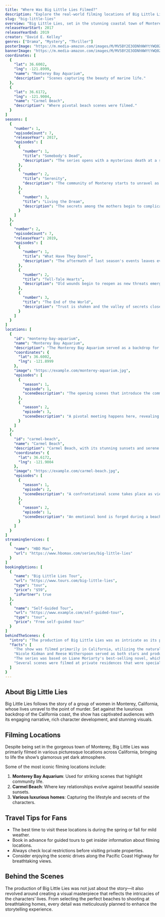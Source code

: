 ```yaml
---
title: "Where Was Big Little Lies Filmed?"
description: "Explore the real-world filming locations of Big Little Lies, from Monterey to Malibu."
slug: "big-little-lies"
overview: "Big Little Lies, set in the stunning coastal town of Monterey, has captivated audiences with its intricate storytelling and powerful performances. Despite being set in this picturesque location, the series was primarily filmed in various breathtaking spots across California."
releaseYearStart: 2017
releaseYearEnd: 2019
creator: "David E. Kelley"
genres: ["Drama", "Mystery", "Thriller"]
posterImage: "https://m.media-amazon.com/images/M/MV5BY2E3ODNhNWYtYWQ0ZS00ZjdlLTg5NjItMzYwMTlkN2I3YTFjXkEyXkFqcGc@._V1_SX300.jpg"
bannerImage: "https://m.media-amazon.com/images/M/MV5BY2E3ODNhNWYtYWQ0ZS00ZjdlLTg5NjItMzYwMTlkN2I3YTFjXkEyXkFqcGc@._V1_SX300.jpg"
coordinates: [
  { 
    "lat": 36.6002, 
    "lng": -121.8999, 
    "name": "Monterey Bay Aquarium", 
    "description": "Scenes capturing the beauty of marine life."
  },
  { 
    "lat": 36.6172, 
    "lng": -121.9004, 
    "name": "Carmel Beach", 
    "description": "Where pivotal beach scenes were filmed."
  }
]
seasons: [
  {
    "number": 1,
    "episodeCount": 7,
    "releaseYear": 2017,
    "episodes": [
      {
        "number": 1,
        "title": "Somebody's Dead",
        "description": "The series opens with a mysterious death at a school trivia night."
      },
      {
        "number": 2,
        "title": "Serenity",
        "description": "The community of Monterey starts to unravel as secrets are revealed."
      },
      {
        "number": 3,
        "title": "Living the Dream",
        "description": "The secrets among the mothers begin to complicate their lives."
      }
    ]
  },
  {
    "number": 2,
    "episodeCount": 7,
    "releaseYear": 2019,
    "episodes": [
      {
        "number": 1,
        "title": "What Have They Done?",
        "description": "The aftermath of last season's events leaves everyone reeling."
      },
      {
        "number": 2,
        "title": "Tell-Tale Hearts",
        "description": "Old wounds begin to reopen as new threats emerge."
      },
      {
        "number": 3,
        "title": "The End of the World",
        "description": "Trust is shaken and the valley of secrets closes in."
      }
    ]
  }
]
locations: [
  {
    "id": "monterey-bay-aquarium",
    "name": "Monterey Bay Aquarium",
    "description": "The Monterey Bay Aquarium served as a backdrop for several vibrant scenes showcasing marine life. The aquarium's stunning architecture and mesmerizing exhibits made it an ideal filming location.",
    "coordinates": {
      "lat": 36.6002,
      "lng": -121.8999
    },
    "image": "https://example.com/monterey-aquarium.jpg",
    "episodes": [
      {
        "season": 1,
        "episode": 1,
        "sceneDescription": "The opening scenes that introduce the community's grandeur."
      },
      {
        "season": 2,
        "episode": 3,
        "sceneDescription": "A pivotal meeting happens here, revealing major character conflicts."
      }
    ]
  },
  {
    "id": "carmel-beach",
    "name": "Carmel Beach",
    "description": "Carmel Beach, with its stunning sunsets and serene atmosphere, was used for key beach scenes. This location offers breathtaking views and was the setting for emotional moments between the characters.",
    "coordinates": {
      "lat": 36.6172,
      "lng": -121.9004
    },
    "image": "https://example.com/carmel-beach.jpg",
    "episodes": [
      {
        "season": 1,
        "episode": 2,
        "sceneDescription": "A confrontational scene takes place as views of the beach enhance the tension."
      },
      {
        "season": 2,
        "episode": 1,
        "sceneDescription": "An emotional bond is forged during a beach walk."
      }
    ]
  }
]
streamingServices: [
  {
    "name": "HBO Max",
    "url": "https://www.hbomax.com/series/big-little-lies"
  }
]
bookingOptions: [
  {
    "name": "Big Little Lies Tour",
    "url": "https://www.tours.com/big-little-lies",
    "type": "tour",
    "price": "$59",
    "isPartner": true
  },
  {
    "name": "Self-Guided Tour",
    "url": "https://www.example.com/self-guided-tour",
    "type": "tour",
    "price": "Free self-guided tour"
  }
]
behindTheScenes: {
  "intro": "The production of Big Little Lies was as intricate as its plot. From casting decisions to location choices, here’s a closer look at the filming.",
  "facts": [
    "The show was filmed primarily in California, utilizing the natural beauty of the coast.",
    "Nicole Kidman and Reese Witherspoon served as both stars and producers, bringing unique perspectives to the show.",
    "The series was based on Liane Moriarty's best-selling novel, which inspired stunning visual storytelling.",
    "Several scenes were filmed at private residences that were specially selected for their aesthetic appeal."
  ]
}
---
```


## About Big Little Lies

Big Little Lies follows the story of a group of women in Monterey, California, whose lives unravel to the point of murder. Set against the luxurious backdrop of the California coast, the show has captivated audiences with its engaging narrative, rich character development, and stunning visuals.

## Filming Locations

Despite being set in the gorgeous town of Monterey, Big Little Lies was primarily filmed in various picturesque locations across California, bringing to life the show’s glamorous yet dark atmosphere.

Some of the most iconic filming locations include:

1. **Monterey Bay Aquarium**: Used for striking scenes that highlight community life.
2. **Carmel Beach**: Where key relationships evolve against beautiful seaside sunsets.
3. **Various luxurious homes**: Capturing the lifestyle and secrets of the characters.

## Travel Tips for Fans

- The best time to visit these locations is during the spring or fall for mild weather.
- Book in advance for guided tours to get insider information about filming locations.
- Always check local restrictions before visiting private properties.
- Consider enjoying the scenic drives along the Pacific Coast Highway for breathtaking views.

## Behind the Scenes

The production of Big Little Lies was not just about the story—it also revolved around creating a visual masterpiece that reflects the intricacies of the characters’ lives. From selecting the perfect beaches to shooting at breathtaking homes, every detail was meticulously planned to enhance the storytelling experience.